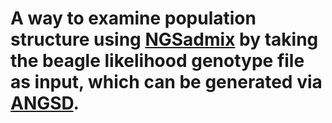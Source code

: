 # A way to examine population structure using [NGSadmix](http://www.popgen.dk/software/index.php/NgsAdmix) by taking the beagle likelihood genotype file as input, which can be generated via [ANGSD](http://popgen.dk/angsd/index.php/Genotype_likelihoods).
